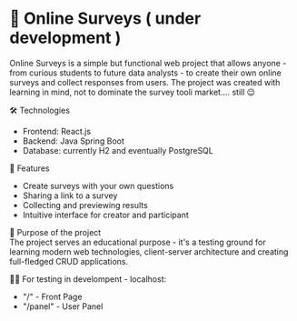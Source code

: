 # 📝 Online Surveys ( under development )  
Online Surveys is a simple but functional web project that allows anyone - from curious students to future data analysts - to create their own online surveys and collect responses from users. The project was created with learning in mind, not to dominate the survey tooli market.... still 😉  

🛠 Technologies  
- Frontend: React.js  
- Backend: Java Spring Boot
- Database: currently H2 and eventually PostgreSQL  

🎯 Features  
- Create surveys with your own questions  
- Sharing a link to a survey  
- Collecting and previewing results  
- Intuitive interface for creator and participant  

🚀 Purpose of the project  
The project serves an educational purpose - it's a testing ground for learning modern web technologies, client-server architecture and creating full-fledged CRUD applications.  

🧑‍💻 For testing in develompent - localhost:  
- "/" - Front Page
- "/panel" - User Panel
